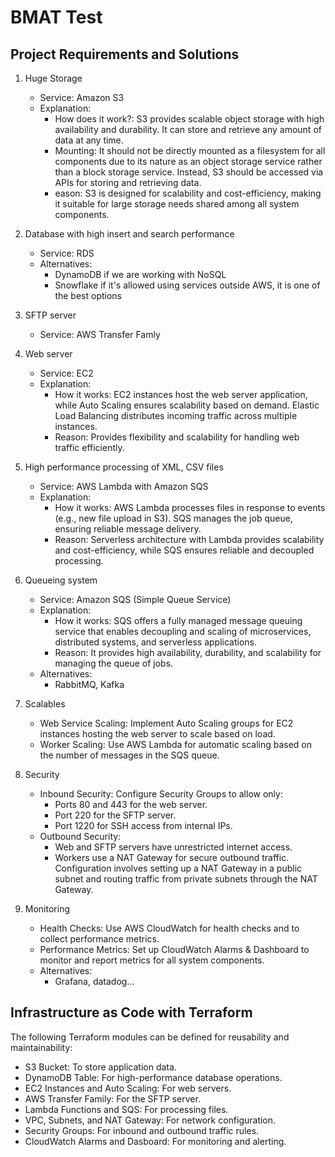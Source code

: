 # BMAT Test



## Project Requirements and Solutions

1. Huge Storage

    - Service: Amazon S3
    - Explanation:
        - How does it work?: S3 provides scalable object storage with high availability and durability. It can store and retrieve any amount of data at any time.
        - Mounting: It should not be directly mounted as a filesystem for all components due to its nature as an object storage service rather than a block storage service. Instead, S3 should be accessed via APIs for storing and retrieving data.
        - eason: S3 is designed for scalability and cost-efficiency, making it suitable for large storage needs shared among all system components.

2. Database with high insert and search performance
    - Service: RDS
    - Alternatives: 
        - DynamoDB if we are working with NoSQL
        - Snowflake if it's allowed using services outside AWS, it is one of the best options

3. SFTP server
    - Service: AWS Transfer Famly

4. Web server
    - Service: EC2
    - Explanation:
        - How it works: EC2 instances host the web server application, while Auto Scaling ensures scalability based on demand. Elastic Load Balancing distributes incoming traffic across multiple instances.
        - Reason: Provides flexibility and scalability for handling web traffic efficiently.

5. High performance processing of XML, CSV files
    - Service: AWS Lambda with Amazon SQS
    - Explanation:
        - How it works: AWS Lambda processes files in response to events (e.g., new file upload in S3). SQS manages the job queue, ensuring reliable message delivery.
        - Reason: Serverless architecture with Lambda provides scalability and cost-efficiency, while SQS ensures reliable and decoupled processing.

6. Queueing system
    - Service: Amazon SQS (Simple Queue Service)
    - Explanation:
        - How it works: SQS offers a fully managed message queuing service that enables decoupling and scaling of microservices, distributed systems, and serverless applications.
        - Reason: It provides high availability, durability, and scalability for managing the queue of jobs.
    - Alternatives:
        - RabbitMQ, Kafka

7. Scalables
    - Web Service Scaling: Implement Auto Scaling groups for EC2 instances hosting the web server to scale based on load.
    - Worker Scaling: Use AWS Lambda for automatic scaling based on the number of messages in the SQS queue.

8. Security
    - Inbound Security: Configure Security Groups to allow only:
        - Ports 80 and 443 for the web server.
        - Port 220 for the SFTP server.
        - Port 1220 for SSH access from internal IPs.
    - Outbound Security: 
        - Web and SFTP servers have unrestricted internet access.
        - Workers use a NAT Gateway for secure outbound traffic. Configuration involves setting up a NAT Gateway in a public subnet and routing traffic from private subnets through the NAT Gateway.

9. Monitoring
    - Health Checks: Use AWS CloudWatch for health checks and to collect performance metrics.
    - Performance Metrics: Set up CloudWatch Alarms & Dashboard to monitor and report metrics for all system components.
    - Alternatives:
        - Grafana, datadog...

## Infrastructure as Code with Terraform
The following Terraform modules can be defined for reusability and maintainability:

* S3 Bucket: To store application data.
* DynamoDB Table: For high-performance database operations.
* EC2 Instances and Auto Scaling: For web servers.
* AWS Transfer Family: For the SFTP server.
* Lambda Functions and SQS: For processing files.
* VPC, Subnets, and NAT Gateway: For network configuration.
* Security Groups: For inbound and outbound traffic rules.
* CloudWatch Alarms and Dasboard: For monitoring and alerting.
